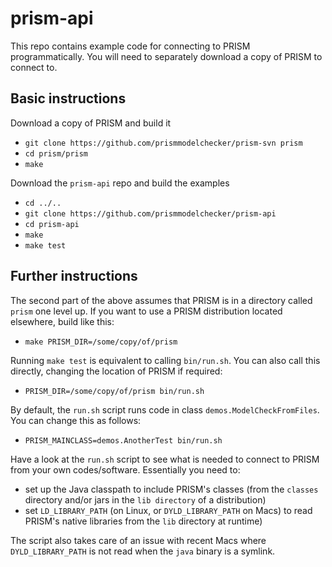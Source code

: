 # prism-api

This repo contains example code for connecting to PRISM programmatically.
You will need to separately download a copy of PRISM to connect to.

## Basic instructions

Download a copy of PRISM and build it

* ``git clone https://github.com/prismmodelchecker/prism-svn prism``
* ``cd prism/prism``
* ``make``

Download the ``prism-api`` repo and build the examples

* ``cd ../..``
* ``git clone https://github.com/prismmodelchecker/prism-api``
* ``cd prism-api``
* ``make``
* ``make test``

## Further instructions

The second part of the above assumes that PRISM is in a directory called ``prism`` one level up.
If you want to use a PRISM distribution located elsewhere, build like this:

* ``make PRISM_DIR=/some/copy/of/prism``

Running ``make test`` is equivalent to calling ``bin/run.sh``.
You can also call this directly, changing the location of PRISM if required:

* ``PRISM_DIR=/some/copy/of/prism bin/run.sh``

By default, the ``run.sh`` script runs code in class ``demos.ModelCheckFromFiles``.
You can change this as follows:

* ``PRISM_MAINCLASS=demos.AnotherTest bin/run.sh``

Have a look at the ``run.sh`` script to see what is needed to connect to PRISM
from your own codes/software. Essentially you need to:

* set up the Java classpath to include PRISM's classes
  (from the ``classes`` directory and/or jars in the ``lib directory`` of a distribution)
* set ``LD_LIBRARY_PATH`` (on Linux, or ``DYLD_LIBRARY_PATH`` on Macs)
  to read PRISM's native libraries from the ``lib`` directory at runtime)
  
The script also takes care of an issue with recent Macs where ``DYLD_LIBRARY_PATH``
is not read when the ``java`` binary is a symlink.

